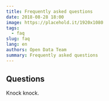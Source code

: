 ```yaml
---
title: Frequently asked questions
date: 2018-08-28 18:00
image: https://placehold.it/1920x1080
tags:
  - faq
slug: faq
lang: en
authors: Open Data Team
summary: Frequently asked questions
---
```



## Questions
Knock knock.